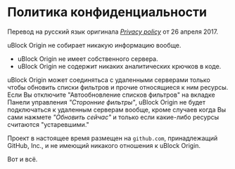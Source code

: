 # Политика конфиденциальности
Перевод на русский язык оригинала [_Privacy policy_](https://github.com/gorhill/uBlock/wiki/Privacy-policy) от 26 апреля 2017.

uBlock Origin не собирает никакую информацию вообще.

- uBlock Origin не имеет собственного сервера.
- uBlock Origin не содержит никаких аналитических крючков в коде.

uBlock Origin может соединятьса с удаленными серверами только чтобы обновить списки фильтров и прочие относящиеся к ним ресурсы. Если Вы отключите "Автообновление списков фильтров" на вкладке Панели управления _"Сторонние фильтры"_, uBlock Origin не будет подключаться к удаленным серверам вообще, кроме случаев когда Вы сами нажмете _"Обновить сейчас"_ и только если какие-либо ресурсы считаются "устаревшими."

Проект в настоящее время размещен на `github.com`, принадлежащий GitHub, Inc., и не имеющий никакого отношения к uBlock Origin.

Вот и всё.
